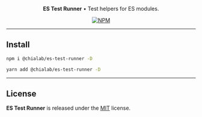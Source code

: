 <p align="center">
    <strong>ES Test Runner</strong> • Test helpers for ES modules.
</p>

<p align="center">
    <a href="https://www.npmjs.com/package/@chialab/es-test-runner"><img alt="NPM" src="https://img.shields.io/npm/v/@chialab/es-test-runner.svg?style=flat-square"></a>
</p>

---

## Install

```sh
npm i @chialab/es-test-runner -D
```

```sh
yarn add @chialab/es-test-runner -D
```

---

## License

**ES Test Runner** is released under the [MIT](https://github.com/chialab/rna/blob/main/packages/es-test-runner/LICENSE) license.
